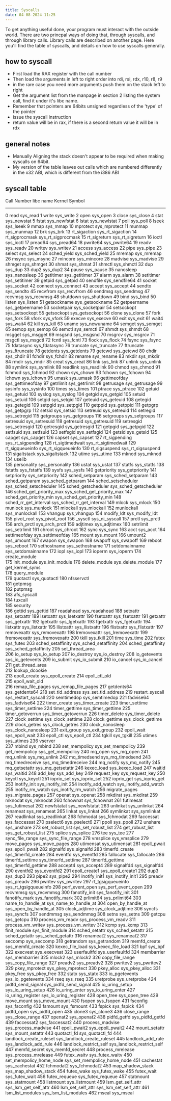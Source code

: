 ```yaml
---
title: Syscalls
date: 04-08-2024 11:25
---
```


To get anything useful done, your program must interact with the outside world.
There are two princpal ways of doing that, through syscalls, and through library calls.
Library calls are described on another page. Here you'll find the table of syscalls, and details on how to use syscalls generally.

## how to syscall
* First load the RAX register with the call number
* Then load the arguments in left to right order into rdi, rsi, rdx, r10, r8, r9
* in the rare case you need more arguments push them on the stack left to right
* Get the argument list from the manpage in section 2 listing the system call, find it under it's libc name.
* Remember that pointers are 64bits unsigned regardless of the 'type' of the pointer
* issue the syscall instruction
* return value will be in rax, if there is a second return value it will be in rdx


## general notes
* Manually Aligning the stack doesn't appear to be required when making syscalls on 64bit.
* My version of the table leaves out calls which are numbered differently in the x32 ABI, which is different from the i386 ABI


## syscall table


   Call Number   libc name                 Kernel Symbol
  ------------- ------------------------- -----------------------------
  0             read                      sys_read
  1             write                     sys_write
  2             open                      sys_open
  3             close                     sys_close
  4             stat                      sys_newstat
  5             fstat                     sys_newfstat
  6             lstat                     sys_newlstat
  7             poll                      sys_poll
  8             lseek                     sys_lseek
  9             mmap                      sys_mmap
  10            mprotect                  sys_mprotect
  11            munmap                    sys_munmap
  12            brk                       sys_brk
  13            rt_sigaction              sys_rt_sigaction
  14            rt_sigprocmask            sys_rt_sigprocmask
  15            rt_sigreturn              sys_rt_sigreturn
  16            ioctl                     sys_ioctl
  17            pread64                   sys_pread64
  18            pwrite64                  sys_pwrite64
  19            readv                     sys_readv
  20            writev                    sys_writev
  21            access                    sys_access
  22            pipe                      sys_pipe
  23            select                    sys_select
  24            sched_yield               sys_sched_yield
  25            mremap                    sys_mremap
  26            msync                     sys_msync
  27            mincore                   sys_mincore
  28            madvise                   sys_madvise
  29            shmget                    sys_shmget
  30            shmat                     sys_shmat
  31            shmctl                    sys_shmctl
  32            dup                       sys_dup
  33            dup2                      sys_dup2
  34            pause                     sys_pause
  35            nanosleep                 sys_nanosleep
  36            getitimer                 sys_getitimer
  37            alarm                     sys_alarm
  38            setitimer                 sys_setitimer
  39            getpid                    sys_getpid
  40            sendfile                  sys_sendfile64
  41            socket                    sys_socket
  42            connect                   sys_connect
  43            accept                    sys_accept
  44            sendto                    sys_sendto
  45            recvfrom                  sys_recvfrom
  46            sendmsg                   sys_sendmsg
  47            recvmsg                   sys_recvmsg
  48            shutdown                  sys_shutdown
  49            bind                      sys_bind
  50            listen                    sys_listen
  51            getsockname               sys_getsockname
  52            getpeername               sys_getpeername
  53            socketpair                sys_socketpair
  54            setsockopt                sys_setsockopt
  55            getsockopt                sys_getsockopt
  56            clone                     sys_clone
  57            fork                      sys_fork
  58            vfork                     sys_vfork
  59            execve                    sys_execve
  60            exit                      sys_exit
  61            wait4                     sys_wait4
  62            kill                      sys_kill
  63            uname                     sys_newuname
  64            semget                    sys_semget
  65            semop                     sys_semop
  66            semctl                    sys_semctl
  67            shmdt                     sys_shmdt
  68            msgget                    sys_msgget
  69            msgsnd                    sys_msgsnd
  70            msgrcv                    sys_msgrcv
  71            msgctl                    sys_msgctl
  72            fcntl                     sys_fcntl
  73            flock                     sys_flock
  74            fsync                     sys_fsync
  75            fdatasync                 sys_fdatasync
  76            truncate                  sys_truncate
  77            ftruncate                 sys_ftruncate
  78            getdents                  sys_getdents
  79            getcwd                    sys_getcwd
  80            chdir                     sys_chdir
  81            fchdir                    sys_fchdir
  82            rename                    sys_rename
  83            mkdir                     sys_mkdir
  84            rmdir                     sys_rmdir
  85            creat                     sys_creat
  86            link                      sys_link
  87            unlink                    sys_unlink
  88            symlink                   sys_symlink
  89            readlink                  sys_readlink
  90            chmod                     sys_chmod
  91            fchmod                    sys_fchmod
  92            chown                     sys_chown
  93            fchown                    sys_fchown
  94            lchown                    sys_lchown
  95            umask                     sys_umask
  96            gettimeofday              sys_gettimeofday
  97            getrlimit                 sys_getrlimit
  98            getrusage                 sys_getrusage
  99            sysinfo                   sys_sysinfo
  100           times                     sys_times
  101           ptrace                    sys_ptrace
  102           getuid                    sys_getuid
  103           syslog                    sys_syslog
  104           getgid                    sys_getgid
  105           setuid                    sys_setuid
  106           setgid                    sys_setgid
  107           geteuid                   sys_geteuid
  108           getegid                   sys_getegid
  109           setpgid                   sys_setpgid
  110           getppid                   sys_getppid
  111           getpgrp                   sys_getpgrp
  112           setsid                    sys_setsid
  113           setreuid                  sys_setreuid
  114           setregid                  sys_setregid
  115           getgroups                 sys_getgroups
  116           setgroups                 sys_setgroups
  117           setresuid                 sys_setresuid
  118           getresuid                 sys_getresuid
  119           setresgid                 sys_setresgid
  120           getresgid                 sys_getresgid
  121           getpgid                   sys_getpgid
  122           setfsuid                  sys_setfsuid
  123           setfsgid                  sys_setfsgid
  124           getsid                    sys_getsid
  125           capget                    sys_capget
  126           capset                    sys_capset
  127           rt_sigpending             sys_rt_sigpending
  128           rt_sigtimedwait           sys_rt_sigtimedwait
  129           rt_sigqueueinfo           sys_rt_sigqueueinfo
  130           rt_sigsuspend             sys_rt_sigsuspend
  131           sigaltstack               sys_sigaltstack
  132           utime                     sys_utime
  133           mknod                     sys_mknod
  134           uselib                    
  135           personality               sys_personality
  136           ustat                     sys_ustat
  137           statfs                    sys_statfs
  138           fstatfs                   sys_fstatfs
  139           sysfs                     sys_sysfs
  140           getpriority               sys_getpriority
  141           setpriority               sys_setpriority
  142           sched_setparam            sys_sched_setparam
  143           sched_getparam            sys_sched_getparam
  144           sched_setscheduler        sys_sched_setscheduler
  145           sched_getscheduler        sys_sched_getscheduler
  146           sched_get_priority_max    sys_sched_get_priority_max
  147           sched_get_priority_min    sys_sched_get_priority_min
  148           sched_rr_get_interval     sys_sched_rr_get_interval
  149           mlock                     sys_mlock
  150           munlock                   sys_munlock
  151           mlockall                  sys_mlockall
  152           munlockall                sys_munlockall
  153           vhangup                   sys_vhangup
  154           modify_ldt                sys_modify_ldt
  155           pivot_root                sys_pivot_root
  156           \_sysctl                  sys_ni_syscall
  157           prctl                     sys_prctl
  158           arch_prctl                sys_arch_prctl
  159           adjtimex                  sys_adjtimex
  160           setrlimit                 sys_setrlimit
  161           chroot                    sys_chroot
  162           sync                      sys_sync
  163           acct                      sys_acct
  164           settimeofday              sys_settimeofday
  165           mount                     sys_mount
  166           umount2                   sys_umount
  167           swapon                    sys_swapon
  168           swapoff                   sys_swapoff
  169           reboot                    sys_reboot
  170           sethostname               sys_sethostname
  171           setdomainname             sys_setdomainname
  172           iopl                      sys_iopl
  173           ioperm                    sys_ioperm
  174           create_module             
  175           init_module               sys_init_module
  176           delete_module             sys_delete_module
  177           get_kernel_syms           
  178           query_module              
  179           quotactl                  sys_quotactl
  180           nfsservctl                
  181           getpmsg                   
  182           putpmsg                   
  183           afs_syscall               
  184           tuxcall                   
  185           security                  
  186           gettid                    sys_gettid
  187           readahead                 sys_readahead
  188           setxattr                  sys_setxattr
  189           lsetxattr                 sys_lsetxattr
  190           fsetxattr                 sys_fsetxattr
  191           getxattr                  sys_getxattr
  192           lgetxattr                 sys_lgetxattr
  193           fgetxattr                 sys_fgetxattr
  194           listxattr                 sys_listxattr
  195           llistxattr                sys_llistxattr
  196           flistxattr                sys_flistxattr
  197           removexattr               sys_removexattr
  198           lremovexattr              sys_lremovexattr
  199           fremovexattr              sys_fremovexattr
  200           tkill                     sys_tkill
  201           time                      sys_time
  202           futex                     sys_futex
  203           sched_setaffinity         sys_sched_setaffinity
  204           sched_getaffinity         sys_sched_getaffinity
  205           set_thread_area           
  206           io_setup                  sys_io_setup
  207           io_destroy                sys_io_destroy
  208           io_getevents              sys_io_getevents
  209           io_submit                 sys_io_submit
  210           io_cancel                 sys_io_cancel
  211           get_thread_area           
  212           lookup_dcookie            
  213           epoll_create              sys_epoll_create
  214           epoll_ctl_old             
  215           epoll_wait_old            
  216           remap_file_pages          sys_remap_file_pages
  217           getdents64                sys_getdents64
  218           set_tid_address           sys_set_tid_address
  219           restart_syscall           sys_restart_syscall
  220           semtimedop                sys_semtimedop
  221           fadvise64                 sys_fadvise64
  222           timer_create              sys_timer_create
  223           timer_settime             sys_timer_settime
  224           timer_gettime             sys_timer_gettime
  225           timer_getoverrun          sys_timer_getoverrun
  226           timer_delete              sys_timer_delete
  227           clock_settime             sys_clock_settime
  228           clock_gettime             sys_clock_gettime
  229           clock_getres              sys_clock_getres
  230           clock_nanosleep           sys_clock_nanosleep
  231           exit_group                sys_exit_group
  232           epoll_wait                sys_epoll_wait
  233           epoll_ctl                 sys_epoll_ctl
  234           tgkill                    sys_tgkill
  235           utimes                    sys_utimes
  236           vserver                   
  237           mbind                     sys_mbind
  238           set_mempolicy             sys_set_mempolicy
  239           get_mempolicy             sys_get_mempolicy
  240           mq_open                   sys_mq_open
  241           mq_unlink                 sys_mq_unlink
  242           mq_timedsend              sys_mq_timedsend
  243           mq_timedreceive           sys_mq_timedreceive
  244           mq_notify                 sys_mq_notify
  245           mq_getsetattr             sys_mq_getsetattr
  246           kexec_load                sys_kexec_load
  247           waitid                    sys_waitid
  248           add_key                   sys_add_key
  249           request_key               sys_request_key
  250           keyctl                    sys_keyctl
  251           ioprio_set                sys_ioprio_set
  252           ioprio_get                sys_ioprio_get
  253           inotify_init              sys_inotify_init
  254           inotify_add_watch         sys_inotify_add_watch
  255           inotify_rm_watch          sys_inotify_rm_watch
  256           migrate_pages             sys_migrate_pages
  257           openat                    sys_openat
  258           mkdirat                   sys_mkdirat
  259           mknodat                   sys_mknodat
  260           fchownat                  sys_fchownat
  261           futimesat                 sys_futimesat
  262           newfstatat                sys_newfstatat
  263           unlinkat                  sys_unlinkat
  264           renameat                  sys_renameat
  265           linkat                    sys_linkat
  266           symlinkat                 sys_symlinkat
  267           readlinkat                sys_readlinkat
  268           fchmodat                  sys_fchmodat
  269           faccessat                 sys_faccessat
  270           pselect6                  sys_pselect6
  271           ppoll                     sys_ppoll
  272           unshare                   sys_unshare
  273           set_robust_list           sys_set_robust_list
  274           get_robust_list           sys_get_robust_list
  275           splice                    sys_splice
  276           tee                       sys_tee
  277           sync_file_range           sys_sync_file_range
  278           vmsplice                  sys_vmsplice
  279           move_pages                sys_move_pages
  280           utimensat                 sys_utimensat
  281           epoll_pwait               sys_epoll_pwait
  282           signalfd                  sys_signalfd
  283           timerfd_create            sys_timerfd_create
  284           eventfd                   sys_eventfd
  285           fallocate                 sys_fallocate
  286           timerfd_settime           sys_timerfd_settime
  287           timerfd_gettime           sys_timerfd_gettime
  288           accept4                   sys_accept4
  289           signalfd4                 sys_signalfd4
  290           eventfd2                  sys_eventfd2
  291           epoll_create1             sys_epoll_create1
  292           dup3                      sys_dup3
  293           pipe2                     sys_pipe2
  294           inotify_init1             sys_inotify_init1
  295           preadv                    sys_preadv
  296           pwritev                   sys_pwritev
  297           rt_tgsigqueueinfo         sys_rt_tgsigqueueinfo
  298           perf_event_open           sys_perf_event_open
  299           recvmmsg                  sys_recvmmsg
  300           fanotify_init             sys_fanotify_init
  301           fanotify_mark             sys_fanotify_mark
  302           prlimit64                 sys_prlimit64
  303           name_to_handle_at         sys_name_to_handle_at
  304           open_by_handle_at         sys_open_by_handle_at
  305           clock_adjtime             sys_clock_adjtime
  306           syncfs                    sys_syncfs
  307           sendmmsg                  sys_sendmmsg
  308           setns                     sys_setns
  309           getcpu                    sys_getcpu
  310           process_vm_readv          sys_process_vm_readv
  311           process_vm_writev         sys_process_vm_writev
  312           kcmp                      sys_kcmp
  313           finit_module              sys_finit_module
  314           sched_setattr             sys_sched_setattr
  315           sched_getattr             sys_sched_getattr
  316           renameat2                 sys_renameat2
  317           seccomp                   sys_seccomp
  318           getrandom                 sys_getrandom
  319           memfd_create              sys_memfd_create
  320           kexec_file_load           sys_kexec_file_load
  321           bpf                       sys_bpf
  322           execveat                  sys_execveat
  323           userfaultfd               sys_userfaultfd
  324           membarrier                sys_membarrier
  325           mlock2                    sys_mlock2
  326           copy_file_range           sys_copy_file_range
  327           preadv2                   sys_preadv2
  328           pwritev2                  sys_pwritev2
  329           pkey_mprotect             sys_pkey_mprotect
  330           pkey_alloc                sys_pkey_alloc
  331           pkey_free                 sys_pkey_free
  332           statx                     sys_statx
  333           io_pgetevents             sys_io_pgetevents
  334           rseq                      sys_rseq
  335           uretprobe                 sys_uretprobe
  424           pidfd_send_signal         sys_pidfd_send_signal
  425           io_uring_setup            sys_io_uring_setup
  426           io_uring_enter            sys_io_uring_enter
  427           io_uring_register         sys_io_uring_register
  428           open_tree                 sys_open_tree
  429           move_mount                sys_move_mount
  430           fsopen                    sys_fsopen
  431           fsconfig                  sys_fsconfig
  432           fsmount                   sys_fsmount
  433           fspick                    sys_fspick
  434           pidfd_open                sys_pidfd_open
  435           clone3                    sys_clone3
  436           close_range               sys_close_range
  437           openat2                   sys_openat2
  438           pidfd_getfd               sys_pidfd_getfd
  439           faccessat2                sys_faccessat2
  440           process_madvise           sys_process_madvise
  441           epoll_pwait2              sys_epoll_pwait2
  442           mount_setattr             sys_mount_setattr
  443           quotactl_fd               sys_quotactl_fd
  444           landlock_create_ruleset   sys_landlock_create_ruleset
  445           landlock_add_rule         sys_landlock_add_rule
  446           landlock_restrict_self    sys_landlock_restrict_self
  447           memfd_secret              sys_memfd_secret
  448           process_mrelease          sys_process_mrelease
  449           futex_waitv               sys_futex_waitv
  450           set_mempolicy_home_node   sys_set_mempolicy_home_node
  451           cachestat                 sys_cachestat
  452           fchmodat2                 sys_fchmodat2
  453           map_shadow_stack          sys_map_shadow_stack
  454           futex_wake                sys_futex_wake
  455           futex_wait                sys_futex_wait
  456           futex_requeue             sys_futex_requeue
  457           statmount                 sys_statmount
  458           listmount                 sys_listmount
  459           lsm_get_self_attr         sys_lsm_get_self_attr
  460           lsm_set_self_attr         sys_lsm_set_self_attr
  461           lsm_list_modules          sys_lsm_list_modules
  462           mseal                     sys_mseal


